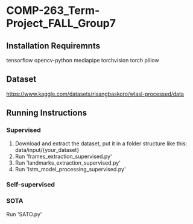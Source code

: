 # COMP-263_Term-Project_FALL_Group7
## Installation Requiremnts
tensorflow
opencv-python
mediapipe
torchvision
torch
pillow

## Dataset
https://www.kaggle.com/datasets/risangbaskoro/wlasl-processed/data

## Running Instructions
### Supervised
1. Download and extract the dataset, put it in a folder structure like this: data/input/{your_dataset}
2. Run 'frames_extraction_supervised.py'
3. Run 'landmarks_extraction_supervised.py'
4. Run 'lstm_model_processing_supervised.py'

### Self-supervised

### SOTA
Run 'SATO.py'
